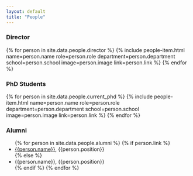 ```yaml
---
layout: default
title: "People"
---
```


<div class="main-section-wrap">
  <div class="title-wrap">
    <h3>Director</h3>
  </div>
  <section class="people-grid">
  {% for person in site.data.people.director %}
    {% include people-item.html
      name=person.name
      role=person.role
      department=person.department
      school=person.school
      image=person.image
      link=person.link %}
  {% endfor %}
  </section>
</div>

<!-- #FIXME: For future post docs -->
<!-- <div class="main-section-wrap">
  <div class="title-wrap">
    <h3>Post Docs</h3>
  </div>
  <section class="people-grid">
  {% for person in site.data.people.current_postdoc %}
    {% include people-item.html
      name=person.name
      role=person.role
      department=person.department
      school=person.school
      image=person.image
      link=person.link %}
  {% endfor %}
  </section>
</div> -->

<div class="main-section-wrap">
  <div class="title-wrap">
    <h3>PhD Students</h3>
  </div>
  <section class="people-grid">
  {% for person in site.data.people.current_phd %}
    {% include people-item.html
      name=person.name
      role=person.role
      department=person.department
      school=person.school
      image=person.image
      link=person.link %}
  {% endfor %}
  </section>
</div>

<!-- #FIXME: For future master inters/students -->
<!-- <div class="main-section-wrap">
  <div class="title-wrap">
    <h3>Masters students</h3>
  </div>
  <section class="people-grid">
  {% for person in site.data.people.current_masters %}
    {% include people-item.html
      name=person.name
      role=person.role
      department=person.department
      school=person.school
      image=person.image
      link=person.link %}
  {% endfor %}
  </section>
</div> -->

<div class="main-section-wrap">
  <div class="title-wrap">
    <h3>Alumni</h3>
  </div>
  <div class="alumni-list-wrap">
    <ul class="people-list">
      {% for person in site.data.people.alumni %}
        {% if person.link %}
        <li><a href="{{person.link}}" target="_blank">{{person.name}}</a>, {{person.position}}</li>
        {% else %}
        <li><span class="name">{{person.name}}</span>, {{person.position}}</li>
        {% endif %}
      {% endfor %}
    </ul>
  </div>
</div>
